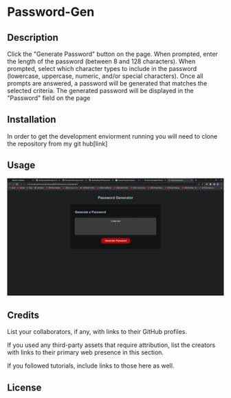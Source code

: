 # Password-Gen


## Description
Click the "Generate Password" button on the page.
When prompted, enter the length of the password (between 8 and 128 characters).
When prompted, select which character types to include in the password (lowercase, uppercase, numeric, and/or special characters).
Once all prompts are answered, a password will be generated that matches the selected criteria.
The generated password will be displayed in the "Password" field on the page



## Installation
In order to get the development enviorment running you will need to clone the repository from my git hub[link]


## Usage
![screenshot](Untitled.png)
    

## Credits

List your collaborators, if any, with links to their GitHub profiles.

If you used any third-party assets that require attribution, list the creators with links to their primary web presence in this section.

If you followed tutorials, include links to those here as well.

## License